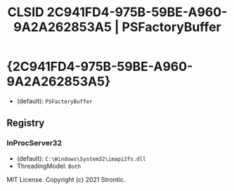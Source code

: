 ﻿---
title: "CLSID 2C941FD4-975B-59BE-A960-9A2A262853A5 | PSFactoryBuffer"
excerpt: What is COM-Object CLSID 2C941FD4-975B-59BE-A960-9A2A262853A5?
---

# {2C941FD4-975B-59BE-A960-9A2A262853A5}

* (default): `PSFactoryBuffer`

## Registry


### InProcServer32

* (default): `C:\Windows\System32\imapi2fs.dll`
* ThreadingModel: `Both`

MIT License. Copyright (c) 2021 Strontic.


